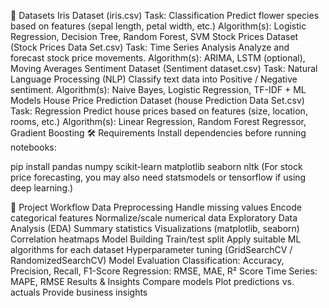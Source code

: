 📂 Datasets
Iris Dataset (iris.csv)
Task: Classification
Predict flower species based on features (sepal length, petal width, etc.)
Algorithm(s): Logistic Regression, Decision Tree, Random Forest, SVM
Stock Prices Dataset (Stock Prices Data Set.csv)
Task: Time Series Analysis
Analyze and forecast stock price movements.
Algorithm(s): ARIMA, LSTM (optional), Moving Averages
Sentiment Dataset (Sentiment dataset.csv)
Task: Natural Language Processing (NLP)
Classify text data into Positive / Negative sentiment.
Algorithm(s): Naive Bayes, Logistic Regression, TF-IDF + ML Models
House Price Prediction Dataset (house Prediction Data Set.csv)
Task: Regression
Predict house prices based on features (size, location, rooms, etc.)
Algorithm(s): Linear Regression, Random Forest Regressor, Gradient Boosting
🛠️ Requirements
Install dependencies before running notebooks:

pip install pandas numpy scikit-learn matplotlib seaborn nltk
(For stock price forecasting, you may also need statsmodels or tensorflow if using deep learning.)

🚀 Project Workflow
Data Preprocessing
Handle missing values
Encode categorical features
Normalize/scale numerical data
Exploratory Data Analysis (EDA)
Summary statistics
Visualizations (matplotlib, seaborn)
Correlation heatmaps
Model Building
Train/test split
Apply suitable ML algorithms for each dataset
Hyperparameter tuning (GridSearchCV / RandomizedSearchCV)
Model Evaluation
Classification: Accuracy, Precision, Recall, F1-Score
Regression: RMSE, MAE, R² Score
Time Series: MAPE, RMSE
Results & Insights
Compare models
Plot predictions vs. actuals
Provide business insights
